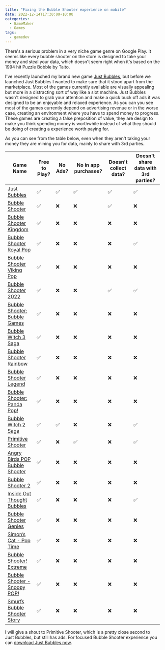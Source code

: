 ```yaml
---
title: "Fixing the Bubble Shooter experience on mobile"
date: 2022-12-14T17:30:00+10:00
categories:
  - GameMaker
  - Games
tags:
  - gamedev
---
```


There's a serious problem in a very niche game genre on Google Play. It seems like every bubble shooter on the store is designed to take your money and steal your data, which doesn't seem right when it's based on the 1994 hit Puzzle Bobble by Taito.

I've recently launched my brand new game [Just Bubbles](https://frostcube.com/post/just-bubbles/), but before we launched Just Bubbles I wanted to make sure that it stood apart from the marketplace. Most of the games currently available are visually appealing but more in a distracting sort of way like a slot machine. Just Bubbles wasn't designed to grab your attention and make a quick buck off ads it was designed to be an enjoyable and relaxed experience. As you can you see most of the games currently depend on advertising revenue or in the worse case, creating an environment where you have to spend money to progress. These games are creating a false preposition of value, they are design to make you think spending money is worthwhile instead of what they should be doing of creating a experience worth paying for.

As you can see from the table below, even when they aren't taking your money they are mining you for data, mainly to share with 3rd parties.

| Game Name                                                                                                                 | Free to Play?      | No Ads?            | No in app purchases? | Doesn't collect data? | Doesn't share data with 3rd parties? |
| ------------------------------------------------------------------------------------------------------------------------- | ------------------ | ------------------ | -------------------- | --------------------- | ------------------------------------ |
| [Just Bubbles](https://play.google.com/store/apps/details?id=com.frostcube.justbubbles)                                   | :white_check_mark: | :white_check_mark: | :white_check_mark:   | :white_check_mark:    | :white_check_mark:                   |
| [Bubble Shooter](https://play.google.com/store/apps/details?id=bubbleshooter.orig)                                        | :white_check_mark: | :x:                | :x:                  | :white_check_mark:    | :x:                                  |
| [Bubble Shooter Kingdom](https://play.google.com/store/apps/details?id=com.bigcool.puzzle.bubbleshooterkingdom)           | :white_check_mark: | :x:                | :x:                  | :x:                   | :x:                                  |
| [Bubble Shooter Royal Pop](https://play.google.com/store/apps/details?id=linkdesks.bubblegames.bubbleshooter.royal.pop)   | :white_check_mark: | :x:                | :x:                  | :x:                   | :white_check_mark:                   |
| [Bubble Shooter Viking Pop](https://play.google.com/store/apps/details?id=linkdesks.pop.bubblegames.bubbleshooter)        | :white_check_mark: | :x:                | :x:                  | :x:                   | :x:                                  |
| [Bubble Shooter 2022](https://play.google.com/store/apps/details?id=com.oneup.ball.shooting.blast.free)                   | :white_check_mark: | :x:                | :x:                  | :white_check_mark:    | :white_check_mark:                   |
| [Bubble Shooter: Bubble Games](https://play.google.com/store/apps/details?id=com.matching.bubble.pop.bubble.shooter)      | :white_check_mark: | :x:                | :x:                  | :x:                   | :x:                                  |
| [Bubble Witch 3 Saga](https://play.google.com/store/apps/details?id=com.king.bubblewitch3)                                | :white_check_mark: | :x:                | :x:                  | :x:                   | :x:                                  |
| [Bubble Shooter Rainbow](https://play.google.com/store/apps/details?id=com.blackout.bubble)                               | :white_check_mark: | :x:                | :x:                  | :x:                   | :x:                                  |
| [Bubble Shooter Legend](https://play.google.com/store/apps/details?id=com.linkdesks.iBubble)                              | :white_check_mark: | :x:                | :x:                  | :x:                   | :x:                                  |
| [Bubble Shooter: Panda Pop!](https://play.google.com/store/apps/details?id=com.sgn.pandapop.gp)                           | :white_check_mark: | :x:                | :x:                  | :x:                   | :x:                                  |
| [Bubble Witch 2 Saga](https://play.google.com/store/apps/details?id=com.midasplayer.apps.bubblewitchsaga2)                | :white_check_mark: | :white_check_mark: | :x:                  | :x:                   | :white_check_mark:                   |
| [Primitive Shooter](https://play.google.com/store/apps/details?id=game.bubble.shooter.dragon.pop)                         | :white_check_mark: | :x:                | :white_check_mark:   | :x:                   | :white_check_mark:                   |
| [Angry Birds POP Bubble Shooter](https://play.google.com/store/apps/details?id=com.rovio.ABstellapop)                     | :white_check_mark: | :x:                | :x:                  | :x:                   | :x:                                  |
| [Bubble Shooter 2](https://play.google.com/store/apps/details?id=shooter.two.purple)                                      | :white_check_mark: | :x:                | :x:                  | :x:                   | :x:                                  |
| [Inside Out Thought Bubbles](https://play.google.com/store/apps/details?id=com.disney.thoughtbubbles_goo)                 | :white_check_mark: | :x:                | :x:                  | :x:                   | :white_check_mark:                   |
| [Bubble Shooter Genies](https://play.google.com/store/apps/details?id=com.linkdesks.bubblegames.bubbleshooter)            | :white_check_mark: | :x:                | :x:                  | :x:                   | :x:                                  |
| [Simon’s Cat - Pop Time](https://play.google.com/store/apps/details?id=com.strawdogstudios.simonscatpoptime)              | :white_check_mark: | :x:                | :x:                  | :x:                   | :x:                                  |
| [Bubble Shooter! Extreme](https://play.google.com/store/apps/details?id=bubble.shooter.exxtreme)                          | :white_check_mark: | :x:                | :x:                  | :x:                   | :x:                                  |
| [Bubble Shooter - Snoopy POP!](https://play.google.com/store/apps/details?id=com.jamcity.snoopypop)                       | :white_check_mark: | :x:                | :x:                  | :x:                   | :x:                                  |
| [Smurfs Bubble Shooter Story](https://play.google.com/store/apps/details?id=com.sonypicturestelevision.smurfslostvillage) | :white_check_mark: | :x:                | :x:                  | :x:                   | :x:                                  |

I will give a shout to Primitive Shooter, which is a pretty close second to Just Bubbles, but still has ads. For focused Bubble Shooter experience you can [download Just Bubbles now](https://frostcube.com/post/just-bubbles/).
